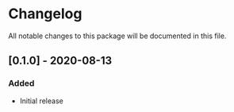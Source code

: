 # Changelog
All notable changes to this package will be documented in this file.

## [0.1.0] - 2020-08-13

### Added

- Initial release
